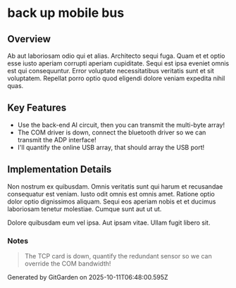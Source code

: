 # back up mobile bus

## Overview
Ab aut laboriosam odio qui et alias. Architecto sequi fuga. Quam et et optio esse iusto aperiam corrupti aperiam cupiditate. Sequi est ipsa eveniet omnis est qui consequuntur. Error voluptate necessitatibus veritatis sunt et sit voluptatem. Repellat porro optio quod eligendi dolore veniam expedita nihil quas.

## Key Features
- Use the back-end AI circuit, then you can transmit the multi-byte array!
- The COM driver is down, connect the bluetooth driver so we can transmit the ADP interface!
- I'll quantify the online USB array, that should array the USB port!

## Implementation Details
Non nostrum ex quibusdam. Omnis veritatis sunt qui harum et recusandae consequatur est veniam. Iusto odit omnis est omnis amet. Ratione optio dolor optio dignissimos aliquam. Sequi eos aperiam nobis et et ducimus laboriosam tenetur molestiae. Cumque sunt aut ut ut.
 Dolore quibusdam eum vel ipsa. Aut ipsam vitae. Ullam fugit libero sit.

### Notes
> The TCP card is down, quantify the redundant sensor so we can override the COM bandwidth!

Generated by GitGarden on 2025-10-11T06:48:00.595Z